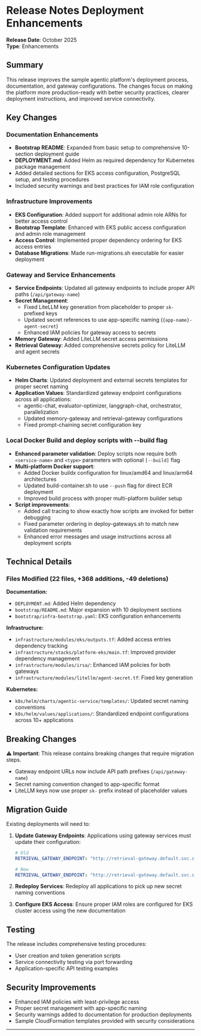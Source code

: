 # Release Notes Deployment Enhancements

**Release Date**: October 2025  
**Type**: Enhancements

## Summary

This release improves the sample agentic platform's deployment process, documentation, and gateway configurations. The changes focus on making the platform more production-ready with better security practices, clearer deployment instructions, and improved service connectivity.

## Key Changes

### Documentation Enhancements
- **Bootstrap README**: Expanded from basic setup to comprehensive 10-section deployment guide
- **DEPLOYMENT.md**: Added Helm as required dependency for Kubernetes package management
- Added detailed sections for EKS access configuration, PostgreSQL setup, and testing procedures
- Included security warnings and best practices for IAM role configuration

### Infrastructure Improvements
- **EKS Configuration**: Added support for additional admin role ARNs for better access control
- **Bootstrap Template**: Enhanced with EKS public access configuration and admin role management
- **Access Control**: Implemented proper dependency ordering for EKS access entries
- **Database Migrations**: Made run-migrations.sh executable for easier deployment

### Gateway and Service Enhancements
- **Service Endpoints**: Updated all gateway endpoints to include proper API paths (`/api/gateway-name`)
- **Secret Management**: 
  - Fixed LiteLLM key generation from placeholder to proper `sk-` prefixed keys
  - Updated secret references to use app-specific naming (`{app-name}-agent-secret`)
  - Enhanced IAM policies for gateway access to secrets
- **Memory Gateway**: Added LiteLLM secret access permissions
- **Retrieval Gateway**: Added comprehensive secrets policy for LiteLLM and agent secrets

### Kubernetes Configuration Updates
- **Helm Charts**: Updated deployment and external secrets templates for proper secret naming
- **Application Values**: Standardized gateway endpoint configurations across all applications:
  - agentic-chat, evaluator-optimizer, langgraph-chat, orchestrator, parallelization
  - Updated memory-gateway and retrieval-gateway configurations
  - Fixed prompt-chaining secret configuration key


### Local Docker Build and deploy scripts with --build flag
- **Enhanced parameter validation**: Deploy scripts now require both `<service-name>` and `<type>` parameters with optional `[--build]` flag
- **Multi-platform Docker support**: 
  - Added Docker buildx configuration for linux/amd64 and linux/arm64 architectures
  - Updated build-container.sh to use `--push` flag for direct ECR deployment
  - Improved build process with proper multi-platform builder setup
- **Script improvements**:
  - Added call tracing to show exactly how scripts are invoked for better debugging
  - Fixed parameter ordering in deploy-gateways.sh to match new validation requirements
  - Enhanced error messages and usage instructions across all deployment scripts

## Technical Details

### Files Modified (22 files, +368 additions, -49 deletions)

**Documentation:**
- `DEPLOYMENT.md`: Added Helm dependency
- `bootstrap/README.md`: Major expansion with 10 deployment sections
- `bootstrap/infra-bootstrap.yaml`: EKS configuration enhancements

**Infrastructure:**
- `infrastructure/modules/eks/outputs.tf`: Added access entries dependency tracking
- `infrastructure/stacks/platform-eks/main.tf`: Improved provider dependency management
- `infrastructure/modules/irsa/`: Enhanced IAM policies for both gateways
- `infrastructure/modules/litellm/agent-secret.tf`: Fixed key generation

**Kubernetes:**
- `k8s/helm/charts/agentic-service/templates/`: Updated secret naming conventions
- `k8s/helm/values/applications/`: Standardized endpoint configurations across 10+ applications

## Breaking Changes

⚠️ **Important**: This release contains breaking changes that require migration steps.

- Gateway endpoint URLs now include API path prefixes (`/api/gateway-name`)
- Secret naming convention changed to app-specific format
- LiteLLM keys now use proper `sk-` prefix instead of placeholder values

## Migration Guide

Existing deployments will need to:

1. **Update Gateway Endpoints**: Applications using gateway services must update their configuration:
   ```yaml
   # Old
   RETRIEVAL_GATEWAY_ENDPOINT: "http://retrieval-gateway.default.svc.cluster.local:80"
   
   # New
   RETRIEVAL_GATEWAY_ENDPOINT: "http://retrieval-gateway.default.svc.cluster.local:80/api/retrieval-gateway"
   ```

2. **Redeploy Services**: Redeploy all applications to pick up new secret naming conventions

3. **Configure EKS Access**: Ensure proper IAM roles are configured for EKS cluster access using the new documentation

## Testing

The release includes comprehensive testing procedures:
- User creation and token generation scripts
- Service connectivity testing via port forwarding
- Application-specific API testing examples

## Security Improvements

- Enhanced IAM policies with least-privilege access
- Proper secret management with app-specific naming
- Security warnings added to documentation for production deployments
- Sample CloudFormation templates provided with security considerations



---
